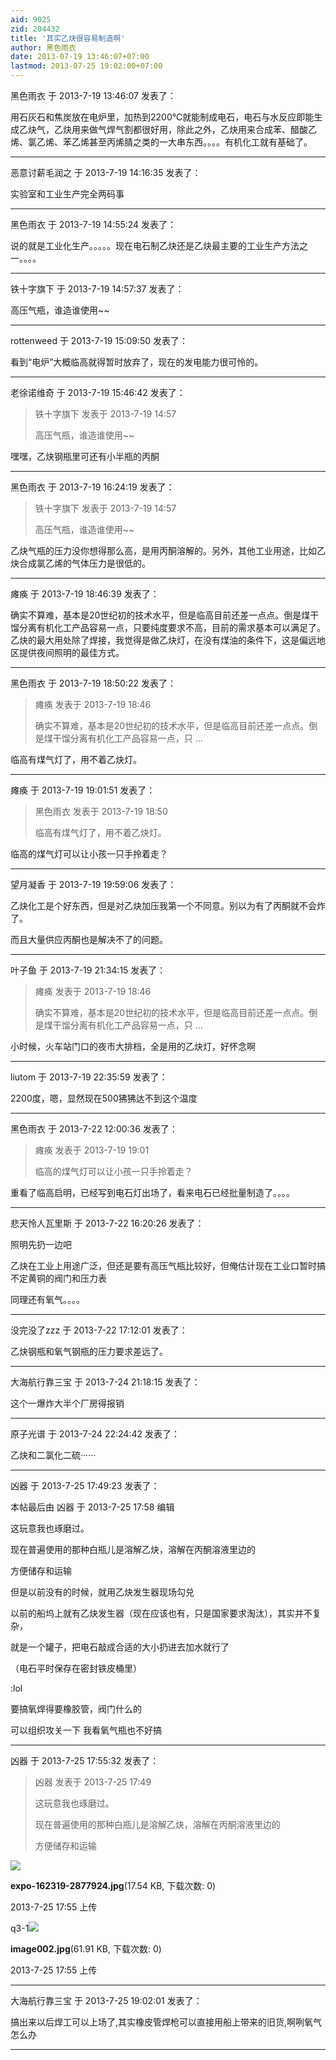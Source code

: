 ```yaml
---
aid: 9025
zid: 204432
title: '其实乙炔很容易制造啊'
author: 黑色雨衣
date: 2013-07-19 13:46:07+07:00
lastmod: 2013-07-25 19:02:00+07:00
---
```


黑色雨衣 于 2013-7-19 13:46:07 发表了：

用石灰石和焦炭放在电炉里，加热到2200℃就能制成电石，电石与水反应即能生成乙炔气，乙炔用来做气焊气割都很好用，除此之外，乙炔用来合成苯、醋酸乙烯、氯乙烯、苯乙烯甚至丙烯腈之类的一大串东西。。。。有机化工就有基础了。

---------

恶意讨薪毛润之 于 2013-7-19 14:16:35 发表了：

实验室和工业生产完全两码事

---------

黑色雨衣 于 2013-7-19 14:55:24 发表了：

说的就是工业化生产。。。。。现在电石制乙炔还是乙炔最主要的工业生产方法之一。。。。

---------

铁十字旗下 于 2013-7-19 14:57:37 发表了：

高压气瓶，谁造谁使用~~

---------

rottenweed 于 2013-7-19 15:09:50 发表了：

看到“电炉”大概临高就得暂时放弃了，现在的发电能力很可怜的。

---------

老徐诺维奇 于 2013-7-19 15:46:42 发表了：

> 铁十字旗下 发表于 2013-7-19 14:57
> 
> 高压气瓶，谁造谁使用~~



嘿嘿，乙炔钢瓶里可还有小半瓶的丙酮

---------

黑色雨衣 于 2013-7-19 16:24:19 发表了：

> 铁十字旗下 发表于 2013-7-19 14:57
> 
> 高压气瓶，谁造谁使用~~



乙炔气瓶的压力没你想得那么高，是用丙酮溶解的。另外，其他工业用途，比如乙炔合成氯乙烯的气体压力是很低的。

---------

瘫痪 于 2013-7-19 18:46:39 发表了：

确实不算难，基本是20世纪初的技术水平，但是临高目前还差一点点。倒是煤干馏分离有机化工产品容易一点，只要纯度要求不高，目前的需求基本可以满足了。乙炔的最大用处除了焊接，我觉得是做乙炔灯，在没有煤油的条件下，这是偏远地区提供夜间照明的最佳方式。

---------

黑色雨衣 于 2013-7-19 18:50:22 发表了：

> 瘫痪 发表于 2013-7-19 18:46
> 
> 确实不算难，基本是20世纪初的技术水平，但是临高目前还差一点点。倒是煤干馏分离有机化工产品容易一点，只 ...



临高有煤气灯了，用不着乙炔灯。

---------

瘫痪 于 2013-7-19 19:01:51 发表了：

> 黑色雨衣 发表于 2013-7-19 18:50
> 
> 临高有煤气灯了，用不着乙炔灯。



临高的煤气灯可以让小孩一只手拎着走？

---------

望月凝香 于 2013-7-19 19:59:06 发表了：

乙炔化工是个好东西，但是对乙炔加压我第一个不同意。别以为有了丙酮就不会炸了。

而且大量供应丙酮也是解决不了的问题。

---------

叶子鱼 于 2013-7-19 21:34:15 发表了：

> 瘫痪 发表于 2013-7-19 18:46
> 
> 确实不算难，基本是20世纪初的技术水平，但是临高目前还差一点点。倒是煤干馏分离有机化工产品容易一点，只 ...



小时候，火车站门口的夜市大排档，全是用的乙炔灯，好怀念啊

---------

liutom 于 2013-7-19 22:35:59 发表了：

2200度，嗯，显然现在500狒狒达不到这个温度

---------

黑色雨衣 于 2013-7-22 12:00:36 发表了：

> 瘫痪 发表于 2013-7-19 19:01
> 
> 临高的煤气灯可以让小孩一只手拎着走？



重看了临高启明，已经写到电石灯出场了，看来电石已经批量制造了。。。。

---------

悲天怜人瓦里斯 于 2013-7-22 16:20:26 发表了：

照明先扔一边吧

乙炔在工业上用途广泛，但还是要有高压气瓶比较好，但俺估计现在工业口暂时搞不定黄铜的阀门和压力表

同理还有氧气。。。。

---------

没完没了zzz 于 2013-7-22 17:12:01 发表了：

乙炔钢瓶和氧气钢瓶的压力要求差远了。

---------

大海航行靠三宝 于 2013-7-24 21:18:15 发表了：

这个一爆炸大半个厂房得报销

---------

原子光谱 于 2013-7-24 22:24:42 发表了：

乙炔和二氯化二硫······

---------

凶器 于 2013-7-25 17:49:23 发表了：

本帖最后由 凶器 于 2013-7-25 17:58 编辑 

这玩意我也琢磨过。

现在普遍使用的那种白瓶儿是溶解乙炔，溶解在丙酮溶液里边的

方便储存和运输

但是以前没有的时候，就用乙炔发生器现场勾兑

以前的船坞上就有乙炔发生器（现在应该也有，只是国家要求淘汰），其实并不复杂，

就是一个罐子，把电石敲成合适的大小扔进去加水就行了

（电石平时保存在密封铁皮桶里）

:lol

要搞氧焊得要橡胶管，阀门什么的

可以组织攻关一下 我看氧气瓶也不好搞

---------

凶器 于 2013-7-25 17:55:32 发表了：

> 凶器 发表于 2013-7-25 17:49
> 
> 这玩意我也琢磨过。
> 
> 现在普遍使用的那种白瓶儿是溶解乙炔，溶解在丙酮溶液里边的
> 
> 方便储存和运输



![](https://cdn.jsdelivr.net/gh/lzjluzijie/beichao@main/img/175514unqp5kkeevue7m00.jpg)



**expo-162319-2877924.jpg**(17.54 KB, 下载次数: 0)



2013-7-25 17:55 上传



q3-1![](https://cdn.jsdelivr.net/gh/lzjluzijie/beichao@main/img/1755158xwlttk7vu0et7nu.jpg)



**image002.jpg**(61.91 KB, 下载次数: 0)



2013-7-25 17:55 上传

---------

大海航行靠三宝 于 2013-7-25 19:02:01 发表了：

搞出来以后焊工可以上场了,其实橡皮管焊枪可以直接用船上带来的旧货,啊咧氧气怎么办

---------


